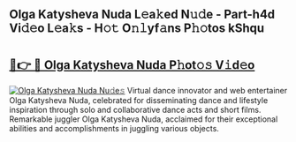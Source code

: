 ## Olga Katysheva Nuda L𝚎a𝚔ed N𝚞𝚍e - Part-h4d Vi𝚍𝚎o L𝚎a𝚔s - H𝚘𝚝 O𝚗𝚕yf𝚊ns P𝚑𝚘tos kShqu

# <h2><a href="http://kf23y0i.oniu.top/?m=Olga+Katysheva+Nuda">🔗👉 🔴 Olga Katysheva Nuda P𝚑ot𝚘𝚜 V𝚒d𝚎o</a></h2>

[![Olga Katysheva Nuda Nu𝚍e𝚜](https://i.imgur.com/0qMVB7G.gif)](http://kf23y0i.oniu.top/?m=Olga+Katysheva+Nuda)
Virtual dance innovator and web entertainer Olga Katysheva Nuda, celebrated for disseminating dance and lifestyle inspiration through solo and collaborative dance acts and short films. Remarkable juggler Olga Katysheva Nuda, acclaimed for their exceptional abilities and accomplishments in juggling various objects.  
